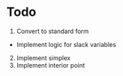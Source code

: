 # Todo

1. Convert to standard form
 * Implement logic for slack variables
2. Implement simplex
3. Implement interior point
